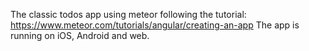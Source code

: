 The classic todos app using meteor following the tutorial:
https://www.meteor.com/tutorials/angular/creating-an-app
The app is running on iOS, Android and web.